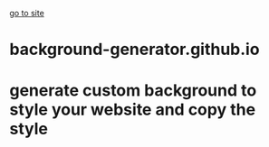 [go to site](https://seenucfl.github.io/background_generator.github.io/)
# background-generator.github.io
# generate custom background to style your website and copy the style
